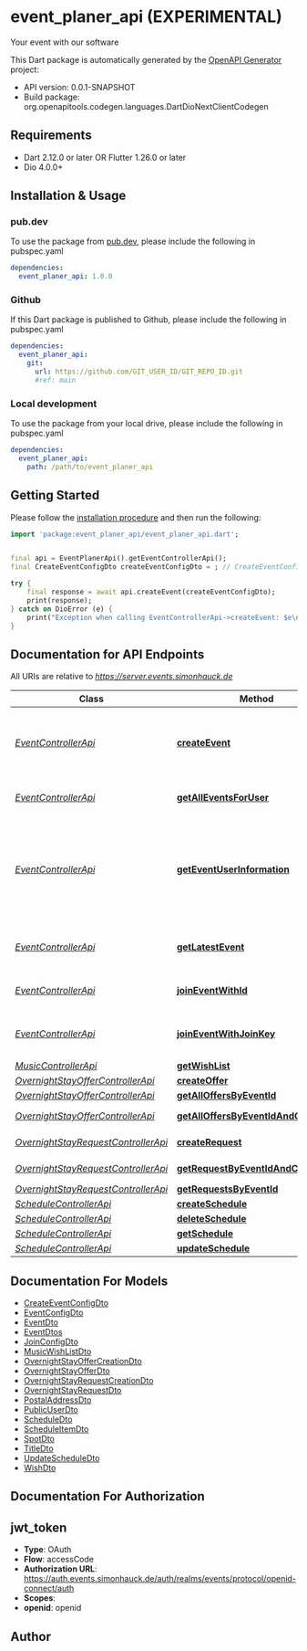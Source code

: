 # event_planer_api (EXPERIMENTAL)
Your event with our software

This Dart package is automatically generated by the [OpenAPI Generator](https://openapi-generator.tech) project:

- API version: 0.0.1-SNAPSHOT
- Build package: org.openapitools.codegen.languages.DartDioNextClientCodegen

## Requirements

* Dart 2.12.0 or later OR Flutter 1.26.0 or later
* Dio 4.0.0+

## Installation & Usage

### pub.dev
To use the package from [pub.dev](https://pub.dev), please include the following in pubspec.yaml
```yaml
dependencies:
  event_planer_api: 1.0.0
```

### Github
If this Dart package is published to Github, please include the following in pubspec.yaml
```yaml
dependencies:
  event_planer_api:
    git:
      url: https://github.com/GIT_USER_ID/GIT_REPO_ID.git
      #ref: main
```

### Local development
To use the package from your local drive, please include the following in pubspec.yaml
```yaml
dependencies:
  event_planer_api:
    path: /path/to/event_planer_api
```

## Getting Started

Please follow the [installation procedure](#installation--usage) and then run the following:

```dart
import 'package:event_planer_api/event_planer_api.dart';


final api = EventPlanerApi().getEventControllerApi();
final CreateEventConfigDto createEventConfigDto = ; // CreateEventConfigDto | 

try {
    final response = await api.createEvent(createEventConfigDto);
    print(response);
} catch on DioError (e) {
    print("Exception when calling EventControllerApi->createEvent: $e\n");
}

```

## Documentation for API Endpoints

All URIs are relative to *https://server.events.simonhauck.de*

Class | Method | HTTP request | Description
------------ | ------------- | ------------- | -------------
[*EventControllerApi*](doc/EventControllerApi.md) | [**createEvent**](doc/EventControllerApi.md#createevent) | **POST** /api/events | Create a new event, where the current user is the admin
[*EventControllerApi*](doc/EventControllerApi.md) | [**getAllEventsForUser**](doc/EventControllerApi.md#getalleventsforuser) | **GET** /api/events | Get all events for this user
[*EventControllerApi*](doc/EventControllerApi.md) | [**getEventUserInformation**](doc/EventControllerApi.md#geteventuserinformation) | **GET** /api/events/{eventId}/users/me | Get the eventUser object for the current logged in user and the specified event
[*EventControllerApi*](doc/EventControllerApi.md) | [**getLatestEvent**](doc/EventControllerApi.md#getlatestevent) | **GET** /api/events/latest | Get your latest active event
[*EventControllerApi*](doc/EventControllerApi.md) | [**joinEventWithId**](doc/EventControllerApi.md#joineventwithid) | **POST** /api/events/{eventId}/users | Join an event as guest
[*EventControllerApi*](doc/EventControllerApi.md) | [**joinEventWithJoinKey**](doc/EventControllerApi.md#joineventwithjoinkey) | **POST** /api/events/joinKey/{joinKey}/users | Join an event as guest with a joinKey
[*MusicControllerApi*](doc/MusicControllerApi.md) | [**getWishList**](doc/MusicControllerApi.md#getwishlist) | **GET** /api/music/wishlist/{eventId} | 
[*OvernightStayOfferControllerApi*](doc/OvernightStayOfferControllerApi.md) | [**createOffer**](doc/OvernightStayOfferControllerApi.md#createoffer) | **POST** /api/overnight-stays/offers/events/{eventId} | 
[*OvernightStayOfferControllerApi*](doc/OvernightStayOfferControllerApi.md) | [**getAllOffersByEventId**](doc/OvernightStayOfferControllerApi.md#getalloffersbyeventid) | **GET** /api/overnight-stays/offers/events/{eventId} | 
[*OvernightStayOfferControllerApi*](doc/OvernightStayOfferControllerApi.md) | [**getAllOffersByEventIdAndCreatorId**](doc/OvernightStayOfferControllerApi.md#getalloffersbyeventidandcreatorid) | **GET** /api/overnight-stays/offers/events/{eventId}/creators/{creatorId} | 
[*OvernightStayRequestControllerApi*](doc/OvernightStayRequestControllerApi.md) | [**createRequest**](doc/OvernightStayRequestControllerApi.md#createrequest) | **POST** /api/overnight-stays/requests/events/{eventId} | 
[*OvernightStayRequestControllerApi*](doc/OvernightStayRequestControllerApi.md) | [**getRequestByEventIdAndCreatorId**](doc/OvernightStayRequestControllerApi.md#getrequestbyeventidandcreatorid) | **GET** /api/overnight-stays/requests/events/{eventId}/creators/{creatorId} | 
[*OvernightStayRequestControllerApi*](doc/OvernightStayRequestControllerApi.md) | [**getRequestsByEventId**](doc/OvernightStayRequestControllerApi.md#getrequestsbyeventid) | **GET** /api/overnight-stays/requests/events/{eventId} | 
[*ScheduleControllerApi*](doc/ScheduleControllerApi.md) | [**createSchedule**](doc/ScheduleControllerApi.md#createschedule) | **POST** /api/events/{eventId}/schedule | 
[*ScheduleControllerApi*](doc/ScheduleControllerApi.md) | [**deleteSchedule**](doc/ScheduleControllerApi.md#deleteschedule) | **DELETE** /api/events/{eventId}/schedule | 
[*ScheduleControllerApi*](doc/ScheduleControllerApi.md) | [**getSchedule**](doc/ScheduleControllerApi.md#getschedule) | **GET** /api/events/{eventId}/schedule | 
[*ScheduleControllerApi*](doc/ScheduleControllerApi.md) | [**updateSchedule**](doc/ScheduleControllerApi.md#updateschedule) | **PUT** /api/events/{eventId}/schedule | 


## Documentation For Models

 - [CreateEventConfigDto](doc/CreateEventConfigDto.md)
 - [EventConfigDto](doc/EventConfigDto.md)
 - [EventDto](doc/EventDto.md)
 - [EventDtos](doc/EventDtos.md)
 - [JoinConfigDto](doc/JoinConfigDto.md)
 - [MusicWishListDto](doc/MusicWishListDto.md)
 - [OvernightStayOfferCreationDto](doc/OvernightStayOfferCreationDto.md)
 - [OvernightStayOfferDto](doc/OvernightStayOfferDto.md)
 - [OvernightStayRequestCreationDto](doc/OvernightStayRequestCreationDto.md)
 - [OvernightStayRequestDto](doc/OvernightStayRequestDto.md)
 - [PostalAddressDto](doc/PostalAddressDto.md)
 - [PublicUserDto](doc/PublicUserDto.md)
 - [ScheduleDto](doc/ScheduleDto.md)
 - [ScheduleItemDto](doc/ScheduleItemDto.md)
 - [SpotDto](doc/SpotDto.md)
 - [TitleDto](doc/TitleDto.md)
 - [UpdateScheduleDto](doc/UpdateScheduleDto.md)
 - [WishDto](doc/WishDto.md)


## Documentation For Authorization


## jwt_token

- **Type**: OAuth
- **Flow**: accessCode
- **Authorization URL**: https://auth.events.simonhauck.de/auth/realms/events/protocol/openid-connect/auth
- **Scopes**: 
 - **openid**: openid


## Author



